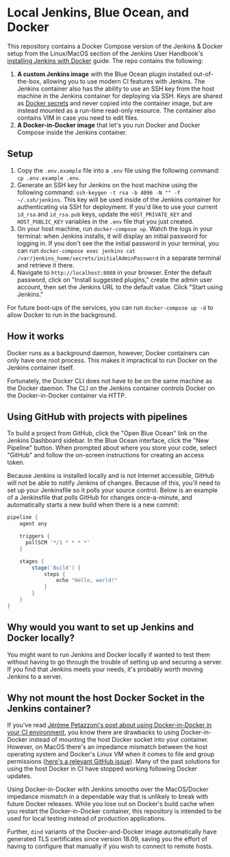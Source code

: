 # Local Jenkins, Blue Ocean, and Docker

This repository contains a Docker Compose version of the Jenkins & Docker setup from the Linux/MacOS section of the Jenkins User Handbook's [installing Jenkins with Docker](https://www.jenkins.io/doc/book/installing/docker/#on-macos-and-linux) guide. The repo contains the following:

1. **A custom Jenkins image** with the Blue Ocean plugin installed out-of-the-box, allowing you to use modern CI features with Jenkins. The Jenkins container also has the ability to use an SSH key from the host machine in the Jenkins container for deploying via SSH. Keys are shared as [Docker secrets](https://docs.docker.com/engine/swarm/secrets/) and never copied into the container image, but are instead mounted as a run-time read-only resource. The container also contains VIM in case you need to edit files.
2. **A Docker-in-Docker image** that let's you run Docker and Docker Compose inside the Jenkins container.

## Setup

1. Copy the `.env.example` file into a `.env` file using the following command: `cp .env.example .env`.
2. Generate an SSH key for Jenkins on the host machine using the following command: `ssh-keygen -t rsa -b 4096 -N "" -f ~/.ssh/jenkins`. This key will be used inside of the Jenkins container for authenticating via SSH for deployment. If you'd like to use your current `id_rsa` and `id_rsa.pub` keys, update the `HOST_PRIVATE_KEY` and `HOST_PUBLIC_KEY` variables in the `.env` file that you just created.
3. On your host machine, run `docker-compose up`. Watch the logs in your terminal: when Jenkins installs, it will display an initial password for logging in. If you don't see the the initial password in your terminal, you can run `docker-compose exec jenkins cat /var/jenkins_home/secrets/initialAdminPassword` in a separate terminal and retrieve it there.
4. Navigate to `http://localhost:8080` in your browser. Enter the default password, click on "Install suggested plugins," create the admin user account, then set the Jenkins URL to the default value. Click "Start using Jenkins."

For future boot-ups of the services, you can run `docker-compose up -d` to allow Docker to run in the background.

## How it works

Docker runs as a background daemon, however, Docker containers can only have one root process. This makes it impractical to run Docker on the Jenkins container itself.

Fortunately, the Docker CLI does not have to be on the same machine as the Docker daemon. The CLI on the Jenkins container controls Docker on the Docker-in-Docker container via HTTP.

## Using GitHub with projects with pipelines

To build a project from GitHub, click the "Open Blue Ocean" link on the Jenkins Dashboard sidebar. In the Blue Ocean interface, click the "New Pipeline" button. When prompted about where you store your code, select "GitHub" and follow the on-screen instructions for creating an access token.

Because Jenkins is installed locally and is not Internet accessible, GitHub will not be able to notify Jenkins of changes. Because of this, you'll need to set up your Jenkinsfile so it polls your source control. Below is an example of a Jenkinsfile that polls GitHub for changes once-a-minute, and automatically starts a new build when there is a new commit:

```groovy
pipeline {
    agent any

    triggers {
      pollSCM '*/1 * * * *'
    }

    stages {
        stage('Build') {
            steps {
                echo "Hello, world!"
            }
        }
    }
}
```

## Why would you want to set up Jenkins and Docker locally?

You might want to run Jenkins and Docker locally if wanted to test them without having to go through the trouble of setting up and securing a server. If you find that Jenkins meets your needs, it's probably worth moving Jenkins to a server.

## Why not mount the host Docker Socket in the Jenkins container?

If you've read [Jérôme Petazzoni's post about using Docker-in-Docker in your CI environment](https://jpetazzo.github.io/2015/09/03/do-not-use-docker-in-docker-for-ci/), you know there are drawbacks to using Docker-in-Docker instead of mounting the host Docker socket into your container. However, on MacOS there's an impedance mismatch between the host operating system and Docker's Linux VM when it comes to file and group permissions ([here's a relevant GitHub issue](https://github.com/docker/for-mac/issues/4755)). Many of the past solutions for using the host Docker in CI have stopped working following Docker updates.

Using Docker-in-Docker with Jenkins smooths over the MacOS/Docker impedance mismatch in a dependable way that is unlikely to break with future Docker releases. While you lose out on Docker's build cache when you restart the Docker-in-Docker container, this repository is intended to be used for local testing instead of production applications.

Further, `dind` variants of the Docker-and-Docker image automatically have generated TLS certificates since version 18.09, saving you the effort of having to configure that manually if you wish to connect to remote hosts.
